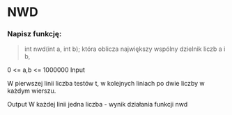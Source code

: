 # NWD

### Napisz funkcję:

> int nwd(int a, int b);
która oblicza największy wspólny dzielnik liczb a i b,

 0 <= a,b <= 1000000
Input
 

W pierwszej linii liczba testów t, w kolejnych liniach po dwie liczby w każdym wierszu.

Output
W każdej linii jedna liczba - wynik działania funkcji nwd
